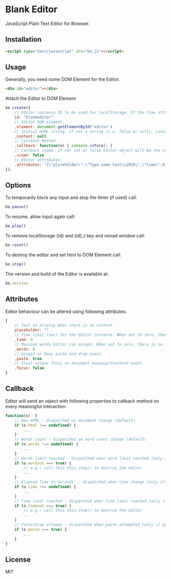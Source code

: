 # Blank Editor

JavaScript Plain Text Editor for Browser.

## Installation

```html
<script type="text/javascript" src="be.js"></script>
```

## Usage

Generally, you need some DOM Element for the Editor.

```html
<div id="editor"></div>
```

Attach the Editor to DOM Element

```js
be.create({
	// Editor instance ID to be used for localStorage. If the time attribute is used, there will be also '{id}_t' key for elapsed time.
	id: "blankeditor"
	// Editor DOM element.
	,element: document.getElementById('editor')
	// Initial HTML string. If not a string (i.e. false or null), content will be pulled from localStorage if available.
	,content: null
	// Callback Method.
	,callback: function(o) { console.info(o); }
	// Callback scope. If not set or false Editor object will be the scope.
	,scope: false																		
	// Editor attributes.
	,attributes: "{\"placeholder\":\"Type some text\u2026\",\"time\":0,\"words\":0,\"paste\":true,\"focus\":true}"
});
```


## Options

To temporarily block any input and stop the timer (if used) call:

```js 
be.pause() 
```

To resume, allow input again call:

```js 
be.play() 
```

To remove localStorage {id} and {id}_t key and reload window call:

```js 
be.reset() 
```

To destroy the editor and set html to DOM Element call:

```js 
be.stop() 
```

The version and build of the Editor is available at:
```js 
be.version
```

## Attributes

Editor behaviour can be altered using following attributes:

```js
{
	// Text to display when there is no content.
	placeholder: ""
	// Time limit (sec) for the Editor instance. When set to zero, there is no limit.
	,time: 0
	// Maximum words Editor can accept. When set to zero, there is no limit.
	,words: 0
	// Accept or Deny paste and drop event.
	,paste: true
	// Steal window focus on document mouseup/touchend event.
	,focus: false
}
```

## Callback

Editor will send an object with following properties to callback method on every meaningful interaction:

```js
function(o)  {
	// New HTML - dispatched on document change (default)
	if (o.html !== undefined) {
		...
	}
	// Words count - dispatched on word count change (default)
	if (o.words !== undefined) {
		...
	}
	// Words limit reached - dispatched when word limit reached (only if words attribute is -gt 0)
	if (o.wordout === true) {
		// e.g.: call this this.stop() to destroy the editor
		...
	}
	// Elapsed Time in Seconds  - dispatched when time change (only if time attribute is -gt 0)
	if (o.time !== undefined) {
		...
	}	
	// Time limit reached - dispatched when time limit reached (only if time attribute is -gt 0)
	if (o.timeout === true) {
		// e.g.: call this this.stop() to destroy the editor
		...
	}
	// Paste/Drop attempt - dispatched when paste attempted (only if paste attribute is false)
	if (o.paste === true) {
		...
	}
}
```

## License 
MIT

